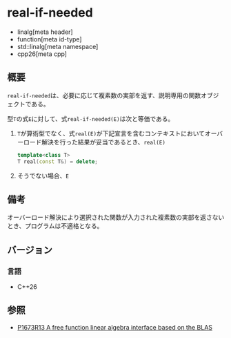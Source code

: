 # real-if-needed

* linalg[meta header]
* function[meta id-type]
* std::linalg[meta namespace]
* cpp26[meta cpp]

## 概要
`real-if-needed`は、必要に応じて複素数の実部を返す、説明専用の関数オブジェクトである。

型`T`の式`E`に対して、式`real-if-needed(E)`は次と等価である。

1. `T`が算術型でなく、式`real(E)`が下記宣言を含むコンテキストにおいてオーバーロード解決を行った結果が妥当であるとき、`real(E)`
    ```cpp
    template<class T>
    T real(const T&) = delete; 
    ```
2. そうでない場合、`E`


## 備考
オーバーロード解決により選択された関数が入力された複素数の実部を返さないとき、プログラムは不適格となる。


## バージョン
### 言語
- C++26


## 参照
- [P1673R13 A free function linear algebra interface based on the BLAS](https://www.open-std.org/jtc1/sc22/wg21/docs/papers/2023/p1673r13.html)

